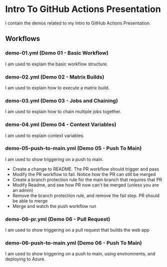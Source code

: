 # Intro To GitHub Actions Presentation

I contain the demos related to my Intro to GitHub Actions Presentation.






## Workflows

### demo-01.yml (Demo 01 - Basic Workflow)

I am used to explain the basic workflow structure.

### demo-02.yml (Demo 02 - Matrix Builds)

I am used to explain how to execute a matrix build.

### demo-03.yml (Demo 03 - Jobs and Chaining)

I am used to explain how to chain multiple jobs together.

### demo-04.yml (Demo 04 - Context Variables)

I am used to explain context variables.

### demo-05-push-to-main.yml (Demo 05 - Push To Main)

I am used to show triggering on a push to main.

- Create a change to README. The PR workflow should trigger and pass
- Modify the PR workflow to fail. Notice how the PR can still be merged
- Create a branch protection rule for the main branch that requires that PR
- Modify Readme, and see how PR now can't be merged (unless you are an admin)
- Remove the branch protection rule, and remove the fail step.  PR should be able to merge
- Merge and watch the push workflow run

### demo-06-pr.yml (Demo 06 - Pull Request)

I am used to show triggering on a pull request that builds the web app

### demo-06-push-to-main.yml (Demo 06 - Push To Main)

I am used to show triggering on a push to main, using environments, and deploying to Azure.
